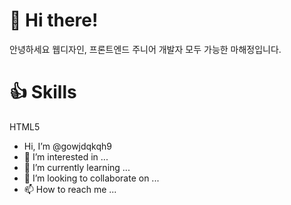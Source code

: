 # 👋 Hi there! #
안녕하세요 웹디자인, 프론트엔드 주니어 개발자 모두 가능한 마해정입니다.

# :+1: Skills #
HTML5



-  Hi, I’m @gowjdqkqh9
- 👀 I’m interested in ...
- 🌱 I’m currently learning ...
- 💞️ I’m looking to collaborate on ...
- 📫 How to reach me ...

<!---
gowjdqkqh9/gowjdqkqh9 is a ✨ special ✨ repository because its `README.md` (this file) appears on your GitHub profile.
미리보기 링크를 클릭하여 변경 사항을 확인할 수 있습니다.
--->
